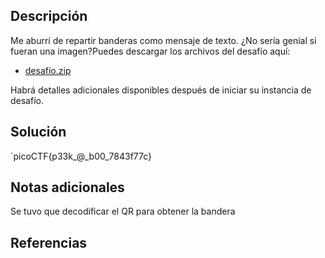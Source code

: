 ## Descripción
Me aburrí de repartir banderas como mensaje de texto. ¿No sería genial si fueran una imagen?Puedes descargar los archivos del desafío aquí:

- [desafío.zip](https://artifacts.picoctf.net/c_atlas/16/challenge.zip)

Habrá detalles adicionales disponibles después de iniciar su instancia de desafío.
## Solución
`picoCTF{p33k_@_b00_7843f77c}
## Notas adicionales
Se tuvo que decodificar el QR para obtener la bandera
## Referencias